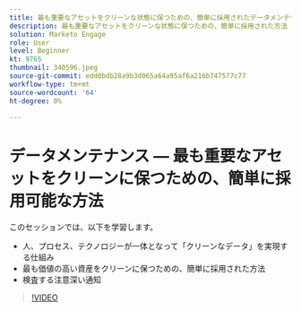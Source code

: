 ```yaml
---
title: 最も重要なアセットをクリーンな状態に保つための、簡単に採用されたデータメンテナンス方法
description: 最も重要なアセットをクリーンな状態に保つための、簡単に採用された方法
solution: Marketo Engage
role: User
level: Beginner
kt: 9765
thumbnail: 340596.jpeg
source-git-commit: edd0bdb28a9b3d065a64a95af6a216b747577c77
workflow-type: tm+mt
source-wordcount: '64'
ht-degree: 0%

---
```


# データメンテナンス — 最も重要なアセットをクリーンに保つための、簡単に採用可能な方法

このセッションでは、以下を学習します。

* 人、プロセス、テクノロジーが一体となって「クリーンなデータ」を実現する仕組み
* 最も価値の高い資産をクリーンに保つための、簡単に採用された方法
* 検査する注意深い通知

>[!VIDEO](https://video.tv.adobe.com/v/340596/?quality=12&learn=on)
